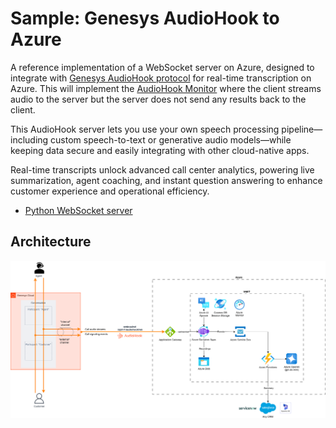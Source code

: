 # Sample: Genesys AudioHook to Azure

A reference implementation of a WebSocket server on Azure, designed to integrate with [Genesys AudioHook protocol](https://developer.genesys.cloud/devapps/audiohook) for real-time transcription on Azure. This will implement the [AudioHook Monitor](https://help.mypurecloud.com/articles/audiohook-monitor-overview/) where the client streams audio to the server but the server does not send any results back to the client.

This AudioHook server lets you use your own speech processing pipeline—including custom speech-to-text or generative audio models—while keeping data secure and easily integrating with other cloud-native apps.

Real-time transcripts unlock advanced call center analytics, powering live summarization, agent coaching, and instant question answering to enhance customer experience and operational efficiency.

- [Python WebSocket server](./server/python)

## Architecture

![Real-time architecture](./docs/images/real-time-architecture.png)
